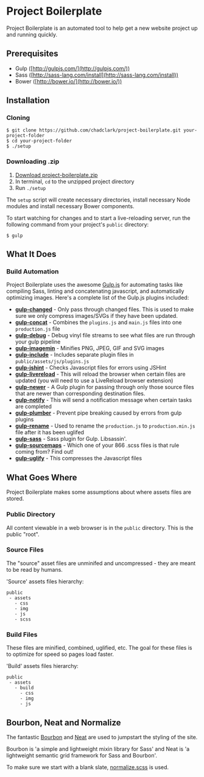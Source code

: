 # Project Boilerplate

Project Boilerplate is an automated tool to help get a new website project up and running quickly.

## Prerequisites

- Gulp ([http://gulpjs.com/](http://gulpjs.com/))
- Sass ([http://sass-lang.com/install](http://sass-lang.com/install))
- Bower ([http://bower.io/](http://bower.io/))

## Installation

### Cloning

```
$ git clone https://github.com/chadclark/project-boilerplate.git your-project-folder
$ cd your-project-folder
$ ./setup
```

### Downloading .zip

1. [Download project-boilerplate.zip](https://github.com/chadclark/project-boilerplate/archive/master.zip)
2. In terminal, `cd` to the unzipped project directory
3. Run `./setup`

The `setup` script will create necessary directories, install necessary Node modules and install necessary Bower components.

To start watching for changes and to start a live-reloading server, run the following command from your project's `public` directory:

	$ gulp

## What It Does


### Build Automation

Project Boilerplate uses the awesome [Gulp.js](http://gulpjs.com) for automating tasks like compiling Sass, linting and concatenating javascript, and automatically optimizing images. Here's a complete list of the Gulp.js plugins included:

- __[gulp-changed](https://www.npmjs.org/package/gulp-changed)__ - Only pass through changed files. This is used to make sure we only compress images/SVGs if they have been updated.
- __[gulp-concat](https://www.npmjs.org/package/gulp-concat/)__ - Combines the `plugins.js` and `main.js` files into one `production.js` file
- __[gulp-debug](https://www.npmjs.com/package/gulp-debug/)__ - Debug vinyl file streams to see what files are run through your gulp pipeline
- __[gulp-imagemin](https://www.npmjs.org/package/gulp-imagemin/)__ - Minifies PNG, JPEG, GIF and SVG images
- __[gulp-include](https://www.npmjs.org/package/gulp-include/)__ - Includes separate plugin files in `public/assets/js/plugins.js`
- __[gulp-jshint](https://www.npmjs.org/package/gulp-jshint/)__ - Checks Javascript files for errors using JSHint
- __[gulp-livereload](https://www.npmjs.org/package/gulp-livereload/)__ - This will reload the browser when certain files are updated (you will need to use a LiveReload browser extension)
- __[gulp-newer](https://www.npmjs.com/package/gulp-newer/)__ - A Gulp plugin for passing through only those source files that are newer than corresponding destination files.
- __[gulp-notify](https://www.npmjs.org/package/gulp-notify/)__ - This will send a notification message when certain tasks are completed
- __[gulp-plumber](https://www.npmjs.com/package/gulp-plumber)__ - Prevent pipe breaking caused by errors from gulp plugins
- __[gulp-rename](https://www.npmjs.org/package/gulp-rename/)__ - Used to rename the `production.js` to `production.min.js` file after it has been uglifed
- __[gulp-sass](https://www.npmjs.com/package/gulp-sass/)__ - Sass plugin for Gulp. Libsassin'.
- __[gulp-sourcemaps](https://www.npmjs.com/package/gulp-sourcemaps/)__ - Which one of your 866 .scss files is that rule coming from? Find out!
- __[gulp-uglify](https://www.npmjs.org/package/gulp-uglify/)__ - This compresses the Javascript files

## What Goes Where

Project Boilerplate makes some assumptions about where assets files are stored.

### Public Directory

All content viewable in a web browser is in the `public` directory. This is the public "root".

### Source Files
The "source" asset files are unminifed and uncompressed - they are meant to be read by humans.

'Source' assets files hierarchy:

~~~
public
 - assets
   - css
   - img
   - js
   - scss
~~~

### Build Files
These files are minified, combined, uglified, etc. The goal for these files is to optimize for speed so pages load faster.

'Build' assets files hierarchy:

~~~
public
 - assets
   - build
     - css
     - img
     - js
~~~

## Bourbon, Neat and Normalize

The fantastic [Bourbon](http://bourbon.io/) and [Neat](http://neat.bourbon.io/) are used to jumpstart the styling of the site.

Bourbon is 'a simple and lightweight mixin library for Sass' and Neat is 'a lightweight semantic grid framework for Sass and Bourbon'.

To make sure we start with a blank slate, [normalize.scss](https://github.com/kristerkari/normalize.scss) is used.